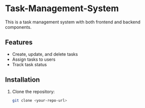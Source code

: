 # Task-Management-System


This is a task management system with both frontend and backend components.

## Features

- Create, update, and delete tasks
- Assign tasks to users
- Track task status

## Installation

1. Clone the repository:

   ```bash
   git clone <your-repo-url>
